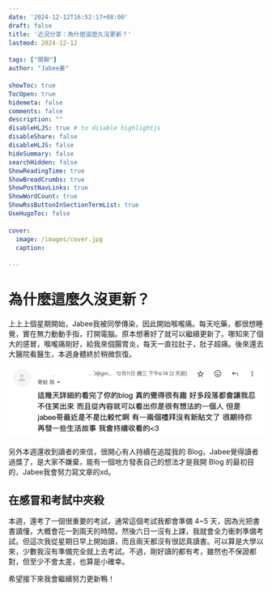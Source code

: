 ```yaml
---
date: '2024-12-12T16:52:17+08:00'
draft: false
title: '近況分享：為什麼這麼久沒更新？'
lastmod: 2024-12-12

tags: ["閒聊"]
author: "Jabee姜"

showToc: true
TocOpen: true
hidemeta: false
comments: false
description: ""
disableHLJS: true # to disable highlightjs
disableShare: false
disableHLJS: false
hideSummary: false
searchHidden: false
ShowReadingTime: true
ShowBreadCrumbs: true
ShowPostNavLinks: true
ShowWordCount: true
ShowRssButtonInSectionTermList: true
UseHugoToc: false

cover:
  image: /images/cover.jpg
  caption: 

---
```


# 為什麼這麼久沒更新？

上上上個星期開始，Jabee我被同學傳染，因此開始喉嚨痛。每天吃藥，都很想睡覺，實在無力動動手指，打開電腦。原本想著好了就可以繼續更新了。哪知來了個大的感冒，喉嚨痛剛好，給我來個腸胃炎，每天一直拉肚子，肚子超痛。後來還去大醫院看醫生，本週身體終於稍微恢復。

![Screenshot 2024-12-13 at 4.39.46 PM](Screenshot.png)

另外本週還收到讀者的來信，很開心有人持續在追蹤我的 Blog，Jabee覺得讀者過獎了，是大家不嫌棄，能有一個地方發表自己的想法才是我開 Blog 的最初目的，Jabee我會努力寫文章的xd。

## 在感冒和考試中夾殺

本週，還考了一個很重要的考試，通常這個考試我都會準備 4~5 天，因為光把書書讀懂，大概會花一到兩天的時間，然後六日一沒有上課，我就會全力衝刺準備考試。但這次我從星期日早上開始讀，而且兩天都沒有很認真讀書。可以算是大學以來，少數我沒有準備完全就上去考試。不過，剛好讀的都有考，雖然也不保證都對，但至少不會太差，也算是小確幸。

希望接下來我會繼續努力更新鴨！

